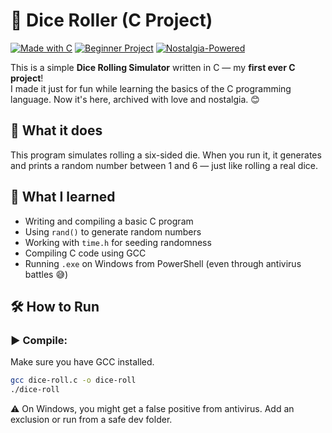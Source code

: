 # 🎲 Dice Roller (C Project)

[![Made with C](https://img.shields.io/badge/Made%20with-C-blue)](https://en.wikipedia.org/wiki/C_(programming_language))
[![Beginner Project](https://img.shields.io/badge/Project-Level%3A%20Beginner-brightgreen)]()
[![Nostalgia-Powered](https://img.shields.io/badge/Mood-Nostalgic-yellow)]()

This is a simple **Dice Rolling Simulator** written in C — my **first ever C project**!  
I made it just for fun while learning the basics of the C programming language. Now it's here, archived with love and nostalgia. 😊

## 📌 What it does

This program simulates rolling a six-sided die. When you run it, it generates and prints a random number between 1 and 6 — just like rolling a real dice.

## 🧠 What I learned

- Writing and compiling a basic C program
- Using `rand()` to generate random numbers
- Working with `time.h` for seeding randomness
- Compiling C code using GCC
- Running `.exe` on Windows from PowerShell (even through antivirus battles 😅)

## 🛠 How to Run

### ▶️ Compile:
Make sure you have GCC installed.

```bash
gcc dice-roll.c -o dice-roll
./dice-roll
```

⚠️ On Windows, you might get a false positive from antivirus. Add an exclusion or run from a safe dev folder.

